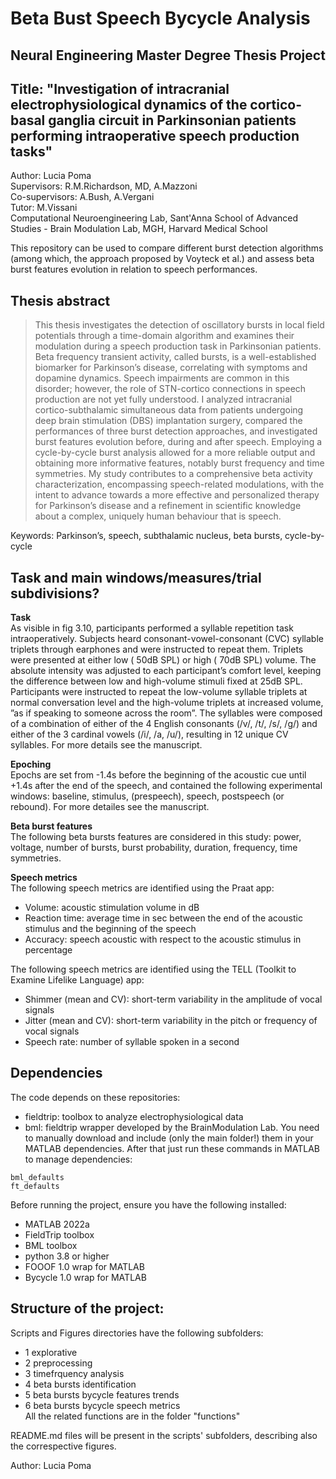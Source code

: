 # Beta Bust Speech Bycycle Analysis
## Neural Engineering Master Degree Thesis Project 
## Title: "Investigation of intracranial electrophysiological dynamics  of the cortico-basal ganglia circuit in Parkinsonian patients performing intraoperative speech production tasks" 
Author: Lucia Poma  
Supervisors: R.M.Richardson, MD, A.Mazzoni  
Co-supervisors: A.Bush, A.Vergani  
Tutor: M.Vissani  
Computational Neuroengineering Lab, Sant'Anna School of Advanced Studies - Brain Modulation Lab, MGH, Harvard Medical School  

This repository can be used to compare different burst detection algorithms (among which, the approach proposed by Voyteck et al.) and assess beta burst features evolution in relation to speech performances.

## Thesis abstract
> This thesis investigates the detection of oscillatory bursts in local field potentials through a time-domain algorithm and examines their modulation during a speech production task in Parkinsonian patients. Beta frequency transient activity, called bursts, is a well-established biomarker for Parkinson’s disease, correlating with symptoms and dopamine dynamics. Speech impairments are common in this disorder; however, the role of STN-cortico connections in speech production are not yet fully understood. I analyzed intracranial cortico-subthalamic simultaneous data from patients undergoing deep brain stimulation (DBS) implantation surgery, compared the performances of three burst detection approaches, and investigated burst features evolution before, during and after speech. Employing a cycle-by-cycle burst analysis allowed for a more reliable output and obtaining more informative features, notably burst frequency and time symmetries. My study contributes to a comprehensive beta activity characterization, encompassing speech-related modulations, with the intent to advance towards a more effective and personalized therapy for Parkinson’s disease and a refinement in scientific knowledge about a complex, uniquely human behaviour that is speech.

Keywords: Parkinson’s, speech, subthalamic nucleus, beta bursts, cycle-by-cycle

## Task and main windows/measures/trial subdivisions?
**Task**  
As visible in fig 3.10, participants performed a syllable repetition task intraoperatively. Subjects heard consonant-vowel-consonant (CVC) syllable triplets through earphones and were instructed to repeat them. Triplets were presented at either low ( 50dB SPL) or high ( 70dB SPL) volume. The absolute intensity was adjusted to each participant’s comfort level, keeping the difference between low and high-volume stimuli fixed at 25dB SPL. Participants were instructed to repeat the low-volume syllable triplets at normal conversation level and the high-volume triplets at increased volume, ”as if speaking to someone across the room”. The syllables were composed of a combination of either of the 4 English consonants (/v/, /t/, /s/, /g/) and either of the 3 cardinal vowels (/i/, /a, /u/), resulting in 12 unique CV syllables. For more details see the manuscript.
  
**Epoching**  
Epochs are set from -1.4s before the beginning of the acoustic cue until +1.4s after the end of the speech, and contained the following experimental windows: baseline, stimulus, (prespeech), speech, postspeech (or rebound). For more detailes see the manuscript.
  
**Beta burst features**  
The following beta bursts features are considered in this study: power, voltage, number of bursts, burst probability, duration, frequency, time symmetries.

**Speech metrics**  
The following speech metrics are identified using the Praat app:
 - Volume: acoustic stimulation volume in dB
 - Reaction time: average time in sec between the end of the acoustic stimulus and the beginning of the speech
 - Accuracy: speech acoustic with respect to the acoustic stimulus in percentage  

The following speech metrics are identified using the TELL (Toolkit to Examine Lifelike Language) app:
 - Shimmer (mean and CV):  short-term variability in the amplitude of vocal signals
 - Jitter (mean and CV): short-term variability in the pitch or frequency of vocal signals
 - Speech rate: number of syllable spoken in a second
  
## Dependencies
The code depends on these repositories:
* fieldtrip: toolbox to analyze electrophysiological data
* bml: fieldtrip wrapper developed by the BrainModulation Lab.
You need to manually download and include (only the main folder!) them in your MATLAB dependencies. After that just run these commands in MATLAB to manage dependencies:
```
bml_defaults
ft_defaults
```
Before running the project, ensure you have the following installed:
- MATLAB 2022a 
- FieldTrip toolbox
- BML toolbox
- python 3.8 or higher
- FOOOF 1.0 wrap for MATLAB
- Bycycle 1.0 wrap for MATLAB

## Structure of the project:
Scripts and Figures directories have the following subfolders:
 -  1 explorative  
 -  2 preprocessing                   
 -  3 timefrquency analysis            
 -  4 beta bursts identification
 -  5 beta bursts bycycle features trends
 -  6 beta bursts bycycle speech metrics  
 All the related functions are in the folder "functions"

README.md files will be present in the scripts' subfolders, describing also the correspective figures.
  
  
Author: Lucia Poma

